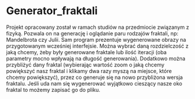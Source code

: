 # Generator_fraktali
Projekt opracowany został w ramach studiów na przedmiocie związanym z fizyką. Pozwala on na generację i oglądanie paru rodzajów fraktali, np: Mandelbrota czy Julii. Sam program prezentuje wygenerowane obrazy na przygotowanym wcześniej interfejsie. Można wybrać daną rozdzielczość z jaką chcemy, żeby były generowane fraktale lub ilość iteracji (oba parametry mocno wpływają na długość generowania). Dodatkowo można przybliżyć dany fraktal (wybierając wartość zoom o jaką chcemy powiększyć nasz fraktal i klikamy dwa razy myszą na miejsce, które chcemy powiększyć), przez co generuje się na nowo przybliżona wersja fraktalu. Jeśli uda nam się wygenerować wyjątkowo cieszący nasze oko fraktal to możemy zapisać go do pliku.
